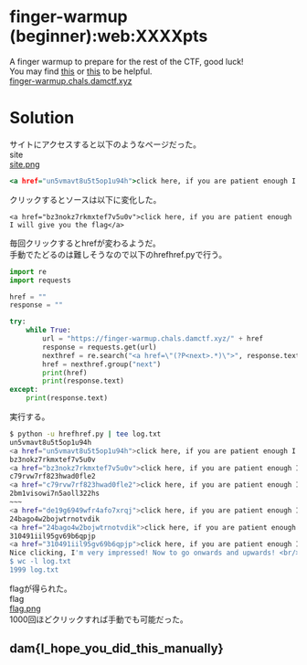 # finger-warmup (beginner):web:XXXXpts
A finger warmup to prepare for the rest of the CTF, good luck!  
You may find [this](https://realpython.com/python-requests/) or [this](https://programminghistorian.org/en/lessons/intro-to-beautiful-soup) to be helpful.  
[finger-warmup.chals.damctf.xyz](https://finger-warmup.chals.damctf.xyz/)  

# Solution
サイトにアクセスすると以下のようなページだった。  
site  
[site.png](site/site.png)  
```html:index.html
<a href="un5vmavt8u5t5op1u94h">click here, if you are patient enough I will give you the flag</a>
```
クリックするとソースは以下に変化した。  
```html:un5vmavt8u5t5op1u94h
<a href="bz3nokz7rkmxtef7v5u0v">click here, if you are patient enough I will give you the flag</a>
```
毎回クリックするとhrefが変わるようだ。  
手動でたどるのは難しそうなので以下のhrefhref.pyで行う。  
```python:hrefhref.py
import re
import requests

href = ""
response = ""

try:
    while True:
        url = "https://finger-warmup.chals.damctf.xyz/" + href
        response = requests.get(url)
        nexthref = re.search("<a href=\"(?P<next>.*)\">", response.text)
        href = nexthref.group("next")
        print(href)
        print(response.text)
except:
    print(response.text)
```
実行する。  
```bash
$ python -u hrefhref.py | tee log.txt
un5vmavt8u5t5op1u94h
<a href="un5vmavt8u5t5op1u94h">click here, if you are patient enough I will give you the flag</a>
bz3nokz7rkmxtef7v5u0v
<a href="bz3nokz7rkmxtef7v5u0v">click here, if you are patient enough I will give you the flag</a>
c79rvw7rf823hwad0fle2
<a href="c79rvw7rf823hwad0fle2">click here, if you are patient enough I will give you the flag</a>
2bm1visowi7n5aoll322hs
~~~
<a href="de19g6949wfr4afo7xrqj">click here, if you are patient enough I will give you the flag</a>
24bago4w2bojwtrnotvdik
<a href="24bago4w2bojwtrnotvdik">click here, if you are patient enough I will give you the flag</a>
310491iil95gv69b6qpjp
<a href="310491iil95gv69b6qpjp">click here, if you are patient enough I will give you the flag</a>
Nice clicking, I'm very impressed! Now to go onwards and upwards! <br/><pre>dam{I_hope_you_did_this_manually}</pre>
$ wc -l log.txt
1999 log.txt
```
flagが得られた。  
flag  
[flag.png](site/flag.png)  
1000回ほどクリックすれば手動でも可能だった。  

## dam{I_hope_you_did_this_manually}